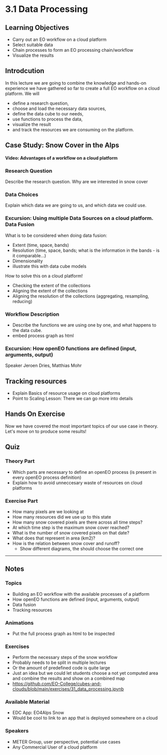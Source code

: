 # 3.1 Data Processing

## Learning Objectives
- Carry out an EO workflow on a cloud platform
- Select suitable data
- Chain processes to form an EO processing chain/workflow
- Visualize the results

## Introdcution
In this lecture we are going to combine the knowledge and hands-on experience we have gathered so far to create a full EO workflow on a cloud platform.
We will  
- define a research question,
- choose and load the necessary data sources, 
- define the data cube to our needs, 
- use functions to process the data, 
- visualize the result
- and track the resources we are consuming on the platform.

## Case Study: Snow Cover in the Alps

#### Video: Advantages of a workflow on a cloud platform

### Research Question
Describe the research question. Why are we interested in snow cover

### Data Choices
Explain which data we are going to us, and which data we could use.

### Excursion: Using multiple Data Sources on a cloud platform. Data Fusion
What is to be considered when doing data fusion:
- Extent (time, space, bands)
- Resolution (time, space, bands; what is the information in the bands - is it comparable...)
- Dimensionality
- illustrate this with data cube models

How to solve this on a cloud platform!
- Checking the extent of the collections
- Aligning the extent of the collections
- Aligning the resolution of the collections (aggregating, resampling, reducing)

### Workflow Description
- Describe the functions we are using one by one, and what happens to the data cube.
- embed process graph as html

### Excursion: How openEO functions are defined (input, arguments, output) 
Speaker Jeroen Dries, Matthias Mohr

## Tracking resources
- Explain Basics of resource usage on cloud platforms
- Point to Scaling Lesson: There we can go more into details

## Hands On Exercise
Now we have covered the most important topics of our use case in theory. Let's move on to produce some results!

## Quiz
### Theory Part
- Which parts are necessary to define an openEO process (is present in every openEO process definition)
- Explain how to avoid unneccesary waste of resources on cloud platforms

### Exercise Part
- How many pixels are we looking at
- How many resources did we use up to this state
- How many snow covered pixels are there across all time steps?
- At which time step is the maximum snow cover reached? 
- What is the number of snow covered pixels on that date?
- What does that represent in area (km2)?
- How is the relation between snow cover and runoff?
  - Show different diagrams, the should choose the correct one

---
## Notes
### Topics
- Building an EO workflow with the available processes of a platform
- How openEO functions are defined (input, arguments, output)
- Data fusion
- Tracking resources

### Animations
- Put the full process graph as html to be inspected

### Exercises
- Perform the necessary steps of the snow workflow
- Probably needs to be split in multiple lectures
- Or the amount of predefined code is quite large
- Just an idea but we could let students choose a not yet computed area and combine the results and show on a combined map
- https://github.com/EO-College/cubes-and-clouds/blob/main/exercises/31_data_processing.ipynb

### Available Material
- EDC App: EO4Alps Snow
- Would be cool to link to an app that is deployed somewhere on a cloud

### Speakers
- METER Group, user perspective, potential use cases
- Any Commercial User of a cloud platform
